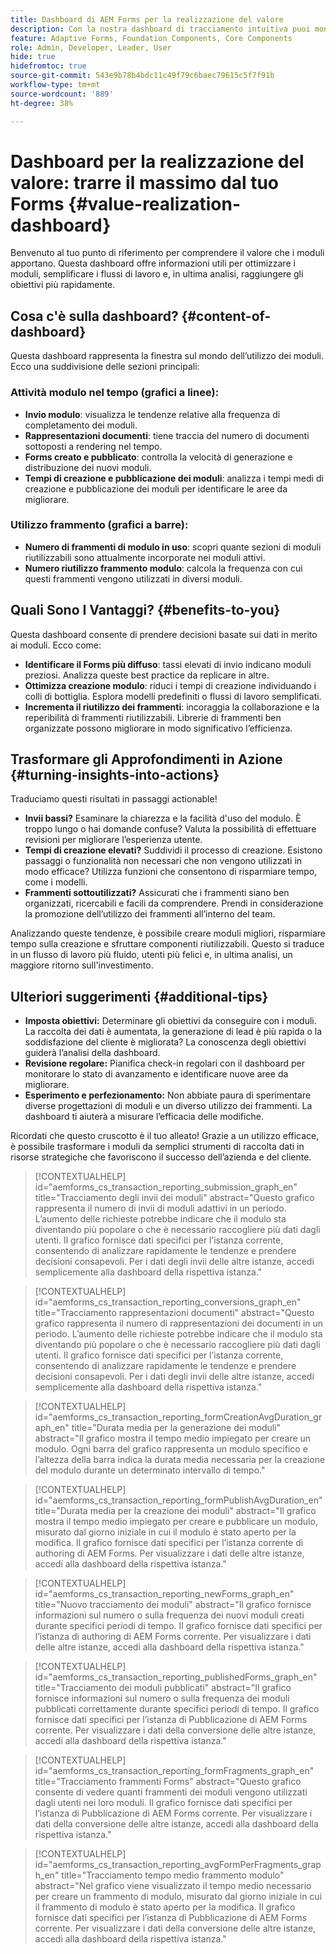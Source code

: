 ```yaml
---
title: Dashboard di AEM Forms per la realizzazione del valore
description: Con la nostra dashboard di tracciamento intuitiva puoi monitorare facilmente gli invii di moduli sulle istanze di AEM Forms.
feature: Adaptive Forms, Foundation Components, Core Components
role: Admin, Developer, Leader, User
hide: true
hidefromtoc: true
source-git-commit: 543e9b78b4bdc11c49f79c6baec79615c5f7f91b
workflow-type: tm+mt
source-wordcount: '889'
ht-degree: 38%

---
```



# Dashboard per la realizzazione del valore: trarre il massimo dal tuo Forms {#value-realization-dashboard}

Benvenuto al tuo punto di riferimento per comprendere il valore che i moduli apportano. Questa dashboard offre informazioni utili per ottimizzare i moduli, semplificare i flussi di lavoro e, in ultima analisi, raggiungere gli obiettivi più rapidamente.

## Cosa c&#39;è sulla dashboard? {#content-of-dashboard}

Questa dashboard rappresenta la finestra sul mondo dell’utilizzo dei moduli. Ecco una suddivisione delle sezioni principali:

### Attività modulo nel tempo (grafici a linee):

* **Invio modulo**: visualizza le tendenze relative alla frequenza di completamento dei moduli.
* **Rappresentazioni documenti**: tiene traccia del numero di documenti sottoposti a rendering nel tempo.
* **Forms creato e pubblicato**: controlla la velocità di generazione e distribuzione dei nuovi moduli.
* **Tempi di creazione e pubblicazione dei moduli**: analizza i tempi medi di creazione e pubblicazione dei moduli per identificare le aree da migliorare.

### Utilizzo frammento (grafici a barre):

* **Numero di frammenti di modulo in uso**: scopri quante sezioni di moduli riutilizzabili sono attualmente incorporate nei moduli attivi.
* **Numero riutilizzo frammento modulo**: calcola la frequenza con cui questi frammenti vengono utilizzati in diversi moduli.


## Quali Sono I Vantaggi? {#benefits-to-you}

Questa dashboard consente di prendere decisioni basate sui dati in merito ai moduli. Ecco come:

* **Identificare il Forms più diffuso**: tassi elevati di invio indicano moduli preziosi. Analizza queste best practice da replicare in altre.
* **Ottimizza creazione modulo**: riduci i tempi di creazione individuando i colli di bottiglia. Esplora modelli predefiniti o flussi di lavoro semplificati.
* **Incrementa il riutilizzo dei frammenti**: incoraggia la collaborazione e la reperibilità di frammenti riutilizzabili. Librerie di frammenti ben organizzate possono migliorare in modo significativo l’efficienza.


## Trasformare gli Approfondimenti in Azione {#turning-insights-into-actions}

Traduciamo questi risultati in passaggi actionable!

* **Invii bassi?** Esaminare la chiarezza e la facilità d&#39;uso del modulo. È troppo lungo o hai domande confuse? Valuta la possibilità di effettuare revisioni per migliorare l’esperienza utente.
* **Tempi di creazione elevati?** Suddividi il processo di creazione. Esistono passaggi o funzionalità non necessari che non vengono utilizzati in modo efficace? Utilizza funzioni che consentono di risparmiare tempo, come i modelli.
* **Frammenti sottoutilizzati?** Assicurati che i frammenti siano ben organizzati, ricercabili e facili da comprendere. Prendi in considerazione la promozione dell’utilizzo dei frammenti all’interno del team.

Analizzando queste tendenze, è possibile creare moduli migliori, risparmiare tempo sulla creazione e sfruttare componenti riutilizzabili. Questo si traduce in un flusso di lavoro più fluido, utenti più felici e, in ultima analisi, un maggiore ritorno sull&#39;investimento.


## Ulteriori suggerimenti {#additional-tips}

* **Imposta obiettivi:** Determinare gli obiettivi da conseguire con i moduli. La raccolta dei dati è aumentata, la generazione di lead è più rapida o la soddisfazione del cliente è migliorata? La conoscenza degli obiettivi guiderà l’analisi della dashboard.
* **Revisione regolare:** Pianifica check-in regolari con il dashboard per monitorare lo stato di avanzamento e identificare nuove aree da migliorare.
* **Esperimento e perfezionamento:** Non abbiate paura di sperimentare diverse progettazioni di moduli e un diverso utilizzo dei frammenti. La dashboard ti aiuterà a misurare l’efficacia delle modifiche.

Ricordati che questo cruscotto è il tuo alleato! Grazie a un utilizzo efficace, è possibile trasformare i moduli da semplici strumenti di raccolta dati in risorse strategiche che favoriscono il successo dell’azienda e del cliente.


>[!CONTEXTUALHELP]
>id="aemforms_cs_transaction_reporting_submission_graph_en"
>title="Tracciamento degli invii dei moduli"
>abstract="Questo grafico rappresenta il numero di invii di moduli adattivi in un periodo. L’aumento delle richieste potrebbe indicare che il modulo sta diventando più popolare o che è necessario raccogliere più dati dagli utenti. Il grafico fornisce dati specifici per l’istanza corrente, consentendo di analizzare rapidamente le tendenze e prendere decisioni consapevoli. Per i dati degli invii delle altre istanze, accedi semplicemente alla dashboard della rispettiva istanza."

>[!CONTEXTUALHELP]
>id="aemforms_cs_transaction_reporting_conversions_graph_en"
>title="Tracciamento rappresentazioni documenti"
>abstract="Questo grafico rappresenta il numero di rappresentazioni dei documenti in un periodo. L’aumento delle richieste potrebbe indicare che il modulo sta diventando più popolare o che è necessario raccogliere più dati dagli utenti. Il grafico fornisce dati specifici per l’istanza corrente, consentendo di analizzare rapidamente le tendenze e prendere decisioni consapevoli. Per i dati degli invii delle altre istanze, accedi semplicemente alla dashboard della rispettiva istanza."

>[!CONTEXTUALHELP]
>id="aemforms_cs_transaction_reporting_formCreationAvgDuration_graph_en"
>title="Durata media per la generazione dei moduli"
>abstract="Il grafico mostra il tempo medio impiegato per creare un modulo. Ogni barra del grafico rappresenta un modulo specifico e l’altezza della barra indica la durata media necessaria per la creazione del modulo durante un determinato intervallo di tempo."

>[!CONTEXTUALHELP]
>id="aemforms_cs_transaction_reporting_formPublishAvgDuration_en"
>title="Durata media per la creazione dei moduli"
>abstract="Il grafico mostra il tempo medio impiegato per creare e pubblicare un modulo, misurato dal giorno iniziale in cui il modulo è stato aperto per la modifica. Il grafico fornisce dati specifici per l’istanza corrente di authoring di AEM Forms. Per visualizzare i dati delle altre istanze, accedi alla dashboard della rispettiva istanza."

>[!CONTEXTUALHELP]
>id="aemforms_cs_transaction_reporting_newForms_graph_en"
>title="Nuovo tracciamento dei moduli"
>abstract="Il grafico fornisce informazioni sul numero o sulla frequenza dei nuovi moduli creati durante specifici periodi di tempo. Il grafico fornisce dati specifici per l’istanza di authoring di AEM Forms corrente. Per visualizzare i dati delle altre istanze, accedi alla dashboard della rispettiva istanza."

>[!CONTEXTUALHELP]
>id="aemforms_cs_transaction_reporting_publishedForms_graph_en"
>title="Tracciamento dei moduli pubblicati"
>abstract="Il grafico fornisce informazioni sul numero o sulla frequenza dei moduli pubblicati correttamente durante specifici periodi di tempo. Il grafico fornisce dati specifici per l’istanza di Pubblicazione di AEM Forms corrente. Per visualizzare i dati della conversione delle altre istanze, accedi alla dashboard della rispettiva istanza."

>[!CONTEXTUALHELP]
>id="aemforms_cs_transaction_reporting_formFragments_graph_en"
>title="Tracciamento frammenti Forms"
>abstract="Questo grafico consente di vedere quanti frammenti dei moduli vengono utilizzati dagli utenti nei loro moduli. Il grafico fornisce dati specifici per l’istanza di Pubblicazione di AEM Forms corrente. Per visualizzare i dati della conversione delle altre istanze, accedi alla dashboard della rispettiva istanza."

>[!CONTEXTUALHELP]
>id="aemforms_cs_transaction_reporting_avgFormPerFragments_graph_en"
>title="Tracciamento tempo medio frammento modulo"
>abstract="Nel grafico viene visualizzato il tempo medio necessario per creare un frammento di modulo, misurato dal giorno iniziale in cui il frammento di modulo è stato aperto per la modifica. Il grafico fornisce dati specifici per l’istanza di Pubblicazione di AEM Forms corrente. Per visualizzare i dati della conversione delle altre istanze, accedi alla dashboard della rispettiva istanza."